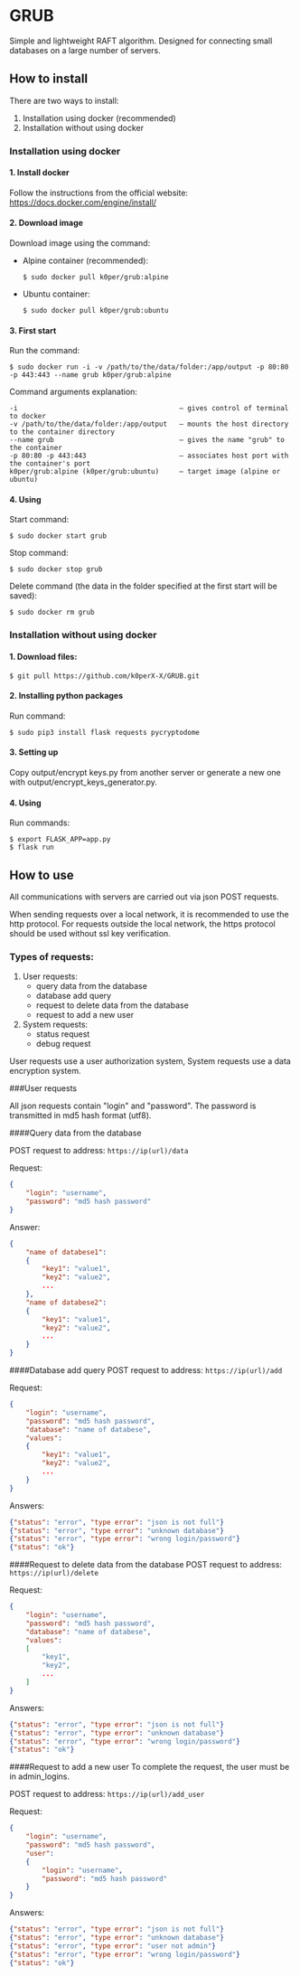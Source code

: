# GRUB

Simple and lightweight RAFT algorithm. Designed for connecting small databases on a large number of servers.

## How to install 
There are two ways to install:
  1. Installation using docker (recommended)
  2. Installation without using docker
 
### Installation using docker

#### 1. Install docker
Follow the instructions from the official website: https://docs.docker.com/engine/install/

#### 2. Download image
Download image using the command:

- Alpine container (recommended):
    ```shell
    $ sudo docker pull k0per/grub:alpine
    ```
- Ubuntu container:
    ```shell
    $ sudo docker pull k0per/grub:ubuntu
    ```
#### 3. First start
Run the command:
```shell
$ sudo docker run -i -v /path/to/the/data/folder:/app/output -p 80:80 -p 443:443 --name grub k0per/grub:alpine
```
Command arguments explanation: 
```
-i                                        — gives control of terminal to docker
-v /path/to/the/data/folder:/app/output   — mounts the host directory to the container directory
--name grub                               — gives the name "grub" to the container
-p 80:80 -p 443:443                       — associates host port with the container's port
k0per/grub:alpine (k0per/grub:ubuntu)     — target image (alpine or ubuntu) 
``` 
#### 4. Using
Start command:
```shell
$ sudo docker start grub
```
Stop command:
```shell
$ sudo docker stop grub
```
Delete command (the data in the folder specified at the first start will be saved): 
```shell
$ sudo docker rm grub
```
### Installation without using docker

#### 1. Download files: 
```shell
$ git pull https://github.com/k0perX-X/GRUB.git
```
#### 2. Installing python packages
Run command: 
```shell
$ sudo pip3 install flask requests pycryptodome   
```
#### 3. Setting up
Copy output/encrypt keys.py from another server or generate a new one with output/encrypt_keys_generator.py.

#### 4. Using
Run commands: 
```shell
$ export FLASK_APP=app.py 
$ flask run
```
## How to use
All communications with servers are carried out via json POST requests. 

When sending requests over a local network, it is recommended to use the http protocol. 
For requests outside the local network, the https protocol should be used without ssl 
key verification.
### Types of requests:

1. User requests:
    * query data from the database
    * database add query
    * request to delete data from the database
    * request to add a new user
2. System requests:
    * status request
    * debug request

User requests use a user authorization system, System requests use a data encryption system.

###User requests


All json requests contain "login" and "password". The password is transmitted in md5 hash format (utf8).

####Query data from the database


POST request to address: `https://ip(url)/data`

Request:
```json
{
    "login": "username",
    "password": "md5 hash password"
}
```
Answer: 
```json
{
    "name of databese1": 
    {
        "key1": "value1",
        "key2": "value2",
        ...
    },
    "name of databese2":
    {
        "key1": "value1",
        "key2": "value2",
        ...
    }
}
```
####Database add query
POST request to address: `https://ip(url)/add`

Request:
```json
{
    "login": "username",
    "password": "md5 hash password",
    "database": "name of databese",
    "values":
    {
        "key1": "value1",
        "key2": "value2",
        ...
    }
}
```
Answers: 
```json
{"status": "error", "type error": "json is not full"}
{"status": "error", "type error": "unknown database"}
{"status": "error", "type error": "wrong login/password"}
{"status": "ok"}
```
####Request to delete data from the database
POST request to address: `https://ip(url)/delete`

Request:
```json
{
    "login": "username",
    "password": "md5 hash password",
    "database": "name of databese",
    "values":
    [
        "key1",
        "key2",
        ...
    ]
}
```

Answers: 
```json
{"status": "error", "type error": "json is not full"}
{"status": "error", "type error": "unknown database"}
{"status": "error", "type error": "wrong login/password"}
{"status": "ok"}
```
####Request to add a new user
To complete the request, the user must be in admin_logins.

POST request to address: `https://ip(url)/add_user`

Request:
```json
{
    "login": "username",
    "password": "md5 hash password",
    "user": 
    {
        "login": "username",
        "password": "md5 hash password"
    }
}
```
Answers: 
```json
{"status": "error", "type error": "json is not full"}
{"status": "error", "type error": "unknown database"}
{"status": "error", "type error": "user not admin"}
{"status": "error", "type error": "wrong login/password"}
{"status": "ok"}
```


